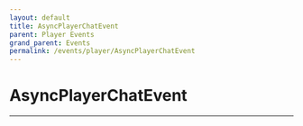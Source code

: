 ```yaml
---
layout: default
title: AsyncPlayerChatEvent
parent: Player Events
grand_parent: Events
permalink: /events/player/AsyncPlayerChatEvent
---
```


# AsyncPlayerChatEvent

---
